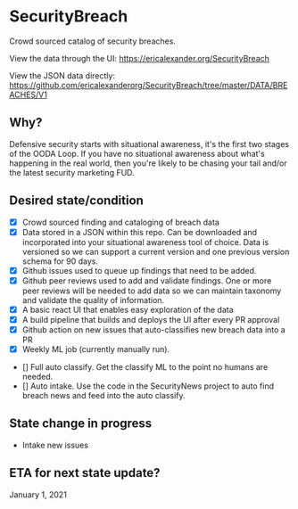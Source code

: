 # SecurityBreach
Crowd sourced catalog of security breaches. 

View the data through the UI: https://ericalexander.org/SecurityBreach

View the JSON data directly: https://github.com/ericalexanderorg/SecurityBreach/tree/master/DATA/BREACHES/V1

## Why?
Defensive security starts with situational awareness, it's the first two stages of the OODA Loop. If you have no situational awareness about what's happening in the real world, then you're likely to be chasing your tail and/or the latest security marketing FUD. 

## Desired state/condition
- [x] Crowd sourced finding and cataloging of breach data
- [x] Data stored in a JSON within this repo. Can be downloaded and incorporated into your situational awareness tool of choice. Data is versioned so we can support a current version and one previous version schema for 90 days.
- [x] Github issues used to queue up findings that need to be added. 
- [x] Github peer reviews used to add and validate findings. One or more peer reviews will be needed to add data so we can maintain taxonomy and validate the quality of information.
- [x] A basic react UI that enables easy exploration of the data
- [x] A build pipeline that builds and deploys the UI after every PR approval
- [x] Github action on new issues that auto-classifies new breach data into a PR
- [x] Weekly ML job (currently manually run).
- [] Full auto classify. Get the classify ML to the point no humans are needed.
- [] Auto intake. Use the code in the SecurityNews project to auto find breach news and feed into the auto classify.

## State change in progress
* Intake new issues

## ETA for next state update?
January 1, 2021


